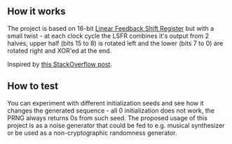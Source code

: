 <!---

This file is used to generate your project datasheet. Please fill in the information below and delete any unused
sections.

You can also include images in this folder and reference them in the markdown. Each image must be less than
512 kb in size, and the combined size of all images must be less than 1 MB.
-->

## How it works

The project is based on 16-bit [Linear Feedback Shift Register](https://en.wikipedia.org/wiki/Linear-feedback_shift_register) but with a small twist - at each clock cycle the LSFR combines it's output from 2 halves, upper half (bits 15 to 8) is rotated left and the lower (bits 7 to 0) are rotated right and XOR'ed at the end.

Inspired by [this StackOverflow post](https://stackoverflow.com/questions/14497877/how-to-implement-a-pseudo-hardware-random-number-generator).

## How to test

You can experiment with different initialization seeds and see how it changes the generated sequence - all 0 initialization does not work, the PRNG always returns 0s from such seed. The proposed usage of this project is as a noise generator that could be fed to e.g. musical synthesizer or be used as a non-cryptographic randomness generator.


